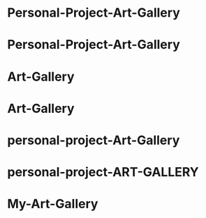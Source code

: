 # Personal-Project-Art-Gallery
# Personal-Project-Art-Gallery
# Art-Gallery
# Art-Gallery
# personal-project-Art-Gallery
# personal-project-ART-GALLERY
# My-Art-Gallery
